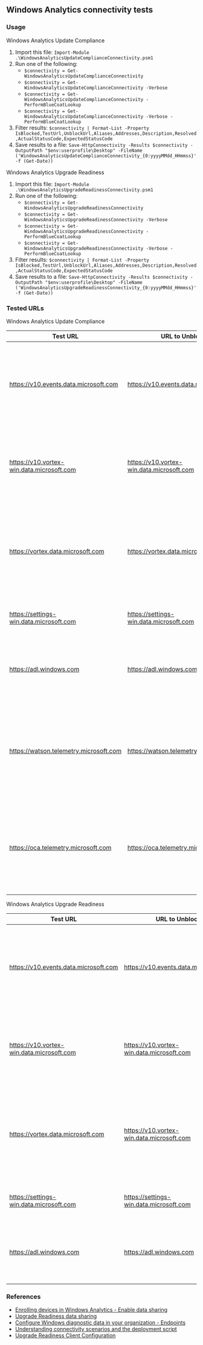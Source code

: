 ## Windows Analytics connectivity tests

### Usage
Windows Analytics Update Compliance
1. Import this file: `Import-Module .\WindowsAnalyticsUpdateComplianceConnectivity.psm1`
1. Run one of the following:
    * `$connectivity = Get-WindowsAnalyticsUpdateComplianceConnectivity`
    * `$connectivity = Get-WindowsAnalyticsUpdateComplianceConnectivity -Verbose`
    * `$connectivity = Get-WindowsAnalyticsUpdateComplianceConnectivity -PerformBlueCoatLookup`
    * `$connectivity = Get-WindowsAnalyticsUpdateComplianceConnectivity -Verbose -PerformBlueCoatLookup`
1. Filter results: `$connectivity | Format-List -Property IsBlocked,TestUrl,UnblockUrl,Aliases,Addresses,Description,Resolved,ActualStatusCode,ExpectedStatusCode`
1. Save results to a file: `Save-HttpConnectivity -Results $connectivity -OutputPath "$env:userprofile\Desktop" -FileName ('WindowsAnalyticsUpdateComplianceConnectivity_{0:yyyyMMdd_HHmmss}' -f (Get-Date))`

Windows Analytics Upgrade Readiness
1. Import this file: `Import-Module .\WindowsAnalyticsUpgradeReadinessConnectivity.psm1`
1. Run one of the following:
    * `$connectivity = Get-WindowsAnalyticsUpgradeReadinessConnectivity`
    * `$connectivity = Get-WindowsAnalyticsUpgradeReadinessConnectivity -Verbose`
    * `$connectivity = Get-WindowsAnalyticsUpgradeReadinessConnectivity -PerformBlueCoatLookup`
    * `$connectivity = Get-WindowsAnalyticsUpgradeReadinessConnectivity -Verbose -PerformBlueCoatLookup`
1. Filter results: `$connectivity | Format-List -Property IsBlocked,TestUrl,UnblockUrl,Aliases,Addresses,Description,Resolved,ActualStatusCode,ExpectedStatusCode`
1. Save results to a file: `Save-HttpConnectivity -Results $connectivity -OutputPath "$env:userprofile\Desktop" -FileName ('WindowsAnalyticsUpgradeReadinessConnectivity_{0:yyyyMMdd_HHmmss}' -f (Get-Date))`

### Tested URLs
Windows Analytics Update Compliance

| Test URL | URL to Unblock | Description |
| -- | -- | -- |
| https://v10.events.data.microsoft.com | https://v10.events.data.microsoft.com | Connected User Experience and Diagnostic component endpoint for use with Windows 10 1803 and later. |
| https://v10.vortex-win.data.microsoft.com | https://v10.vortex-win.data.microsoft.com | Connected User Experience and Diagnostic component endpoint for Windows 10 1709 and earlier. |
| https://vortex.data.microsoft.com | https://vortex.data.microsoft.com | Connected User Experience and Diagnostic component endpoint for operating systems older than Windows 10. |
| https://settings-win.data.microsoft.com | https://settings-win.data.microsoft.com | Enables the compatibility update to send data to Microsoft. |
| https://adl.windows.com | https://adl.windows.com | Allows the compatibility update to receive the latest compatibility data from Microsoft. |
| https://watson.telemetry.microsoft.com | https://watson.telemetry.microsoft.com | Windows Error Reporting (WER); required for Device Health and Update Compliance AV reports. Not used by Upgrade Readiness. |
| https://oca.telemetry.microsoft.com | https://oca.telemetry.microsoft.com | Online Crash Analysis; required for Device Health and Update Compliance AV reports. Not used by Upgrade Readiness. |
    

Windows Analytics Upgrade Readiness

| Test URL | URL to Unblock | Description |
| -- | -- | -- |
| https://v10.events.data.microsoft.com | https://v10.events.data.microsoft.com | Connected User Experience and Diagnostic component endpoint for use with Windows 10 1803 and later. |
| https://v10.vortex-win.data.microsoft.com | https://v10.vortex-win.data.microsoft.com | Connected User Experience and Diagnostic component endpoint for Windows 10 1709 and earlier. |
| https://vortex.data.microsoft.com | https://v10.vortex-win.data.microsoft.com | Connected User Experience and Diagnostic component endpoint for operating systems older than Windows 10. |
| https://settings-win.data.microsoft.com | https://settings-win.data.microsoft.com | Enables the compatibility update to send data to Microsoft. | 
| https://adl.windows.com | https://adl.windows.com | Allows the compatibility update to receive the latest compatibility data from Microsoft. |

### References
* [Enrolling devices in Windows Analytics - Enable data sharing](https://docs.microsoft.com/en-us/windows/deployment/update/windows-analytics-get-started#enable-data-sharing)
* [Upgrade Readiness data sharing](https://docs.microsoft.com/en-us/windows/deployment/upgrade/upgrade-readiness-data-sharing)
* [Configure Windows diagnostic data in your organization - Endpoints](https://docs.microsoft.com/en-us/windows/privacy/configure-windows-diagnostic-data-in-your-organization#endpoints)
* [Understanding connectivity scenarios and the deployment script](https://blogs.technet.microsoft.com/upgradeanalytics/2017/03/10/understanding-connectivity-scenarios-and-the-deployment-script)
* [Upgrade Readiness Client Configuration](https://blogs.technet.microsoft.com/ukplatforms/2017/03/13/upgrade-readiness-client-configuration)